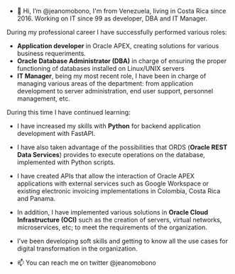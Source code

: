 - 👋 Hi, I’m @jeanomobono, I'm from Venezuela, living in Costa Rica since 2016. Working on IT since 99 as developer, DBA and IT Manager.

During my professional career I have successfully performed various roles:
- **Application developer** in Oracle APEX, creating solutions for various business requeriments.
- **Oracle Database Administrator (DBA)** in charge of ensuring the proper functioning of databases installed on Linux/UNIX servers
- **IT Manager**, being my most recent role, I have been in charge of managing various areas of the department: from application development to server administration, end user support, personnel management, etc.

During this time I have continued learning:
- I have increased my skills with **Python** for backend application development with FastAPI.
- I have also taken advantage of the possibilities that ORDS (**Oracle REST Data Services**) provides to execute operations on the database, implemented with Python scripts.
- I have created APIs that allow the interaction of Oracle APEX applications with external services such as Google Workspace or existing electronic invoicing implementations in Colombia, Costa Rica and Panama.
- In addition, I have implemented various solutions in **Oracle Cloud Infrastructure (OCI)** such as the creation of servers, virtual networks, microservices, etc; to meet the requirements of the organization.
- I’ve been developing soft skills and getting to know all the use cases for digital transformation in the organization.

- 📫 You can reach me on twitter @jeanomobono

<!---
jeanomobono/jeanomobono is a ✨ special ✨ repository because its `README.md` (this file) appears on your GitHub profile.
You can click the Preview link to take a look at your changes.
--->
